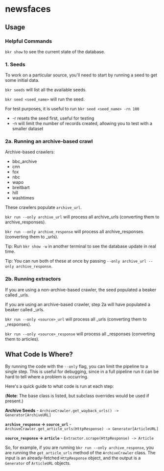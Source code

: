 # newsfaces


## Usage

### Helpful Commands

`bkr show` to see the current state of the database.

### 1. Seeds

To work on a particular source, you'll need to start by running a seed
to get some initial data.

`bkr seeds` will list all the available seeds.

`bkr seed <seed_name>` will run the seed.

For test purposes, it is useful to run `bkr seed <seed_name> -rn 100`

* -r resets the seed first, useful for testing
* -n <number> will limit the number of records created, allowing you to test with a smaller dataset

### 2a. Running an archive-based crawl

Archive-based crawlers:

* bbc_archive
* cnn
* fox
* nbc
* wapo
* breitbart
* hill
* washtimes

These crawlers populate `archive_url`.

`bkr run --only archive_url` will process all archive_urls (converting them to archive_responses).

`bkr run --only archive_response` will process all archive_responses (converting them to <source>_urls).

Tip: Run `bkr show -w` in another terminal to see the database update in real time.

Tip: You can run both of these at once by passing `--only archive_url --only archive_response`.

### 2b. Running extractors

If you are using a non-archive-based crawler, the seed populated a beaker called <source>_urls.

If you are using an archive-based crawler, step 2a will have populated a beaker called <source>_urls.

`bkr run --only <source>_url` will process all <source>_urls (converting them to <source>_responses).

`bkr run --only <source>_response` will process all <source>_responses (converting them to articles).

## What Code Is Where?

By running the code with the `--only` flag, you can limit the pipeline to a single step.  This is useful for debugging, since in a full pipeline run it can be hard to tell where a problem is occurring.

Here's a quick guide to what code is run at each step:

(**Note**: The base class is listed, but subclass overrides would be used if present.)

**Archive Seeds** - `ArchiveCrawler.get_wayback_urls() -> Generator[ArchiveURL]`

**`archive_response` -> `source_url`** - `ArchiveCrawler.get_article_urls(HttpResponse) -> Generator[ArticleURL]`

**`source_response` -> `article`** - `Extractor.scrape(HttpResponse) -> Article`

So, for example, if you are running `bkr run --only archive_response`, you are running the `get_article_urls` method of the `ArchiveCrawler` class. The input is an already-fetched `HttpResponse` object, and the output is a `Generator` of `ArticleURL` objects.